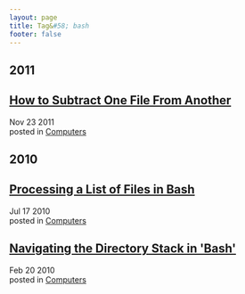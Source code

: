 ```yaml
---
layout: page
title: Tag&#58; bash
footer: false
---
```


<div id="blog-archives" class="category">
<h2>2011</h2>

<article>
<h1><a href="/2011/11/23/how-to-subtract-one-file-from-another/index.html">How to Subtract One File From Another</a></h1>
<time datetime="2011-11-23T00:00:00-06:00" pubdate><span class='month'>Nov</span> <span class='day'>23</span> <span class='year'>2011</span></time>
<footer>
<span class="categories">posted in 
<a href='/categories/computers/'>Computers</a></span>
</footer>
</article>
<h2>2010</h2>

<article>
<h1><a href="/2010/07/17/processing-a-list-of-files-in-bash/index.html">Processing a List of Files in Bash</a></h1>
<time datetime="2010-07-17T00:00:00-06:00" pubdate><span class='month'>Jul</span> <span class='day'>17</span> <span class='year'>2010</span></time>
<footer>
<span class="categories">posted in 
<a href='/categories/computers/'>Computers</a></span>
</footer>
</article>

<article>
<h1><a href="/2010/02/20/navigating-the-directory-stack-in-bash/index.html">Navigating the Directory Stack in 'Bash'</a></h1>
<time datetime="2010-02-20T00:00:00-06:00" pubdate><span class='month'>Feb</span> <span class='day'>20</span> <span class='year'>2010</span></time>
<footer>
<span class="categories">posted in 
<a href='/categories/computers/'>Computers</a></span>
</footer>
</article>
</div>
